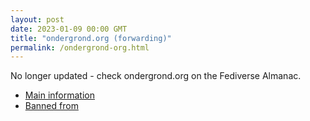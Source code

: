 ```yaml
---
layout: post
date: 2023-01-09 00:00 GMT
title: "ondergrond.org (forwarding)"
permalink: /ondergrond-org.html
---
```


No longer updated - check ondergrond.org on the Fediverse Almanac.

* [Main information](https://www.fediversealmanac.com/api/v1/instances/ondergrond.org)
* [Banned from](https://www.fediversealmanac.com/api/v1/instances/ondergrond.org/banned_from)

